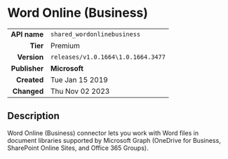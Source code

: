# Word Online (Business)
| | |
|-:|-|
|**API name**|`shared_wordonlinebusiness`|
|**Tier**|Premium|
|**Version**|`releases/v1.0.1664\1.0.1664.3477`|
|**Publisher**|**Microsoft**|
|**Created**|Tue Jan 15 2019|
|**Changed**|Thu Nov 02 2023|

## Description
Word Online (Business) connector lets you work with Word files in document libraries supported by Microsoft Graph (OneDrive for Business, SharePoint Online Sites, and Office 365 Groups).
